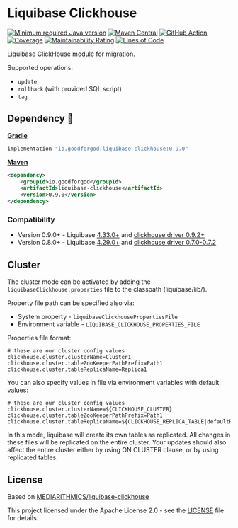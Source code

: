 # Liquibase Clickhouse

[![Minimum required Java version](https://img.shields.io/badge/Java-11%2B-blue?logo=openjdk)](https://openjdk.org/projects/jdk/11/)
[![Maven Central](https://maven-badges.herokuapp.com/maven-central/io.goodforgod/liquibase-clickhouse/badge.svg)](https://maven-badges.herokuapp.com/maven-central/io.goodforgod/liquibase-clickhouse)
[![GitHub Action](https://github.com/goodforgod/liquibase-clickhouse/workflows/CI%20Master/badge.svg)](https://github.com/GoodforGod/liquibase-clickhouse/actions?query=workflow%3A"CI+Master"++)
[![Coverage](https://sonarcloud.io/api/project_badges/measure?project=GoodforGod_liquibase-clickhouse&metric=coverage)](https://sonarcloud.io/dashboard?id=GoodforGod_liquibase-clickhouse)
[![Maintainability Rating](https://sonarcloud.io/api/project_badges/measure?project=GoodforGod_liquibase-clickhouse&metric=sqale_rating)](https://sonarcloud.io/dashboard?id=GoodforGod_liquibase-clickhouse)
[![Lines of Code](https://sonarcloud.io/api/project_badges/measure?project=GoodforGod_liquibase-clickhouse&metric=ncloc)](https://sonarcloud.io/dashboard?id=GoodforGod_liquibase-clickhouse)

Liquibase ClickHouse module for migration.

Supported operations: 
- `update`
- `rollback` (with provided SQL script)
- `tag`

## Dependency :rocket:

[**Gradle**](https://mvnrepository.com/artifact/io.goodforgod/liquibase-clickhouse)
```groovy
implementation "io.goodforgod:liquibase-clickhouse:0.9.0"
```

[**Maven**](https://mvnrepository.com/artifact/io.goodforgod/liquibase-clickhouse)
```xml
<dependency>
    <groupId>io.goodforgod</groupId>
    <artifactId>liquibase-clickhouse</artifactId>
    <version>0.9.0</version>
</dependency>
```

### Compatibility

- Version 0.9.0+ - Liquibase [4.33.0+](https://mvnrepository.com/artifact/org.liquibase/liquibase-core) and [clickhouse driver 0.9.2+](https://github.com/ClickHouse/clickhouse-java/releases/tag/v0.9.2)
- Version 0.8.0+ - Liquibase [4.29.0+](https://mvnrepository.com/artifact/org.liquibase/liquibase-core) and [clickhouse driver 0.7.0-0.7.2](https://github.com/ClickHouse/clickhouse-java/releases/tag/v0.7.2)

## Cluster

The cluster mode can be activated by adding the `liquibaseClickhouse.properties` file to the classpath (liquibase/lib/).

Property file path can be specified also via:
- System property - `liquibaseClickhousePropertiesFile`
- Environment variable - `LIQUIBASE_CLICKHOUSE_PROPERTIES_FILE`

Properties file format:
```properties
# these are our cluster config values
clickhouse.cluster.clusterName=Cluster1
clickhouse.cluster.tableZooKeeperPathPrefix=Path1
clickhouse.cluster.tableReplicaName=Replica1
```

You can also specify values in file via environment variables with default values:
```properties
# these are our cluster config values
clickhouse.cluster.clusterName=${CLICKHOUSE_CLUSTER}
clickhouse.cluster.tableZooKeeperPathPrefix=Path1
clickhouse.cluster.tableReplicaName=${CLICKHOUSE_REPLICA_TABLE|defaultReplaceTableName}
```

In this mode, liquibase will create its own tables as replicated.
All changes in these files will be replicated on the entire cluster.
Your updates should also affect the entire cluster either by using ON CLUSTER clause, or by using replicated tables.

## License

Based on [MEDIARITHMICS/liquibase-clickhouse](https://github.com/mediarithmics/liquibase-clickhouse) 

This project licensed under the Apache License 2.0 - see the [LICENSE](LICENSE) file for details.
